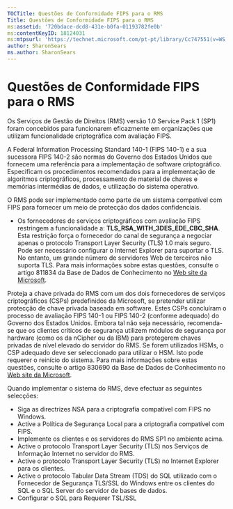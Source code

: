 ```yaml
---
TOCTitle: Questões de Conformidade FIPS para o RMS
Title: Questões de Conformidade FIPS para o RMS
ms:assetid: '720bdace-dcd8-431e-b0fa-01193782fe0b'
ms:contentKeyID: 18124031
ms:mtpsurl: 'https://technet.microsoft.com/pt-pt/library/Cc747551(v=WS.10)'
author: SharonSears
ms.author: SharonSears
---
```


Questões de Conformidade FIPS para o RMS
========================================

Os Serviços de Gestão de Direitos (RMS) versão 1.0 Service Pack 1 (SP1) foram concebidos para funcionarem eficazmente em organizações que utilizam funcionalidade criptográfica com avaliação FIPS.

A Federal Information Processing Standard 140-1 (FIPS 140-1) e a sua sucessora FIPS 140-2 são normas do Governo dos Estados Unidos que fornecem uma referência para a implementação de software criptográfico. Especificam os procedimentos recomendados para a implementação de algoritmos criptográficos, processamento de material de chaves e memórias intermédias de dados, e utilização do sistema operativo.

O RMS pode ser implementado como parte de um sistema compatível com FIPS para fornecer um meio de protecção dos dados confidenciais.

-   Os fornecedores de serviços criptográficos com avaliação FIPS restringem a funcionalidade a: **TLS\_RSA\_WITH\_3DES\_EDE\_CBC\_SHA**. Esta restrição força o fornecedor do canal de segurança a negociar apenas o protocolo Transport Layer Security (TLS) 1.0 mais seguro. Pode ser necessário configurar o Internet Explorer para suportar o TLS. No entanto, um grande número de servidores Web de terceiros não suporta TLS. Para mais informações sobre estas questões, consulte o artigo 811834 da Base de Dados de Conhecimento no [Web site da Microsoft](http://go.microsoft.com/fwlink/?linkid=43614).

Proteja a chave privada do RMS com um dos dois fornecedores de serviços criptográficos (CSPs) predefinidos da Microsoft, se pretender utilizar protecção de chave privada baseada em software. Estes CSPs concluíram o processo de avaliação FIPS 140-1 ou FIPS 140-2 (conforme adequado) do Governo dos Estados Unidos. Embora tal não seja necessário, recomenda-se que os clientes críticos de segurança utilizem módulos de segurança por hardware (como os da nCipher ou da IBM) para protegerem chaves privadas de nível elevado do servidor do RMS. Se forem utilizados HSMs, o CSP adequado deve ser seleccionado para utilizar o HSM. Isto pode requerer o reinício do sistema. Para mais informações sobre estas questões, consulte o artigo 830690 da Base de Dados de Conhecimento no [Web site da Microsoft](http://go.microsoft.com/fwlink/?linkid=44138).

Quando implementar o sistema do RMS, deve efectuar as seguintes selecções:

-   Siga as directrizes NSA para a criptografia compatível com FIPS no Windows.
-   Active a Política de Segurança Local para a criptografia compatível com FIPS.
-   Implemente os clientes e os servidores do RMS SP1 no ambiente acima.
-   Active o protocolo Transport Layer Security (TLS) nos Serviços de Informação Internet no servidor do RMS.
-   Active o protocolo Transport Layer Security (TLS) no Internet Explorer para os clientes.
-   Active o protocolo Tabular Data Stream (TDS) do SQL utilizado com o Fornecedor de Segurança TLS/SSL do Windows entre os clientes do SQL e o SQL Server do servidor de bases de dados.
-   Configurar o SQL para Requerer TSL/SSL
